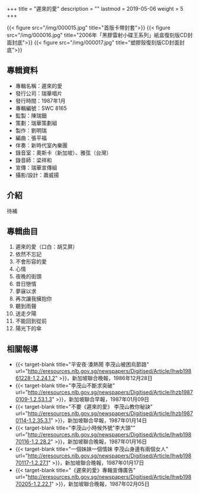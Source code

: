 +++
title = "遲來的愛"
description = ""
lastmod = 2019-05-06
weight = 5
+++

{{< figure src="/img/000015.jpg"  title="首版卡帶封套">}}
{{< figure src="/img/000016.jpg" title="2006年「黑膠雷射小碟王系列」紙盒復刻版CD封面封底">}}
{{< figure src="/img/000017.jpg" title="塑膠殼復刻版CD封面封底">}}

## 專輯資料

* 專輯名稱：遲來的愛
* 發行公司：瑞華唱片
* 發行時間：1987年1月
* 專輯編號：SWC 8165
* 監製：陳瑞鈿
* 策劃：瑞華策劃組
* 製作：劉明瑞
* 編曲：張平福
* 伴奏：新時代室內樂團
* 錄音室：奧斯卡（新加坡）、雅弦（台灣）
* 錄音師：梁祥和
* 宣傳：瑞華宣傳組
* 攝影/設計：蕭威揚

## 介紹

待補


## 專輯曲目

1. 遲來的愛（口白：胡艾屏）
2. 依然不忘記
3. 不會形容的愛
4. 心情
5. 夜晚的街頭
6. 昔日戀情
7. 夢寐以求
8. 再次讓我擁抱你
9. 聽到雨聲
10. 送走夕陽
11. 不能回到從前
12. 陽光下的傘

## 相關報導
* {{< target-blank title="平安夜‧湊熱鬧 李茂山被困烏節路" url="http://eresources.nlb.gov.sg/newspapers/Digitised/Article/lhwb19861228-1.2.24.1.2" >}}，新加坡聯合晚報，1986年12月28日
* {{< target-blank title="李茂山不斷求突破" url="http://eresources.nlb.gov.sg/newspapers/Digitised/Article/lhzb19870109-1.2.53.1.3" >}}，新加坡聯合早報，1987年01月09日
* {{< target-blank title="不要《遲來的愛》 李茂山教你秘訣" url="http://eresources.nlb.gov.sg/newspapers/Digitised/Article/lhzb19870114-1.2.35.3.1" >}}，新加坡聯合早報，1987年01月14日
* {{< target-blank title="李茂山小時候外號\"李大頭\"" url="http://eresources.nlb.gov.sg/newspapers/Digitised/Article/lhwb19870116-1.2.28.2" >}}，新加坡聯合晚報，1987年01月16日
* {{< target-blank title="一個妹妹一個情妹 李茂山身邊有兩個女人" url="http://eresources.nlb.gov.sg/newspapers/Digitised/Article/lhwb19870117-1.2.27.1" >}}，新加坡聯合晚報，1987年01月17日
* {{< target-blank title="《遲來的愛》專輯宣傳廣告" url="http://eresources.nlb.gov.sg/newspapers/Digitised/Article/lhwb19870205-1.2.22.1" >}}，新加坡聯合晚報，1987年02月05日

